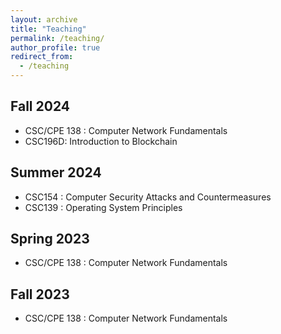```yaml
---
layout: archive
title: "Teaching"
permalink: /teaching/
author_profile: true
redirect_from:
  - /teaching
---
```



## Fall 2024
  * CSC/CPE 138 : Computer Network Fundamentals
  * CSC196D: Introduction to Blockchain
    
## Summer 2024
  * CSC154 : Computer Security Attacks and Countermeasures
  * CSC139 : Operating System Principles

## Spring 2023
  * CSC/CPE 138 : Computer Network Fundamentals
    
## Fall 2023
  * CSC/CPE 138 : Computer Network Fundamentals
  



